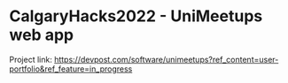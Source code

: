 # CalgaryHacks2022 - UniMeetups web app
Project link: https://devpost.com/software/unimeetups?ref_content=user-portfolio&ref_feature=in_progress
